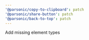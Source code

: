 ```yaml
---
'@parsonic/copy-to-clipboard': patch
'@parsonic/share-button': patch
'@parsonic/back-to-top': patch
---
```


Add missing element types
